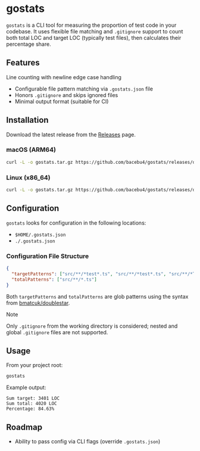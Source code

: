 # gostats

`gostats` is a CLI tool for measuring the proportion of test code in your codebase. It uses flexible file matching and `.gitignore` support to count both total LOC and target LOC (typically test files), then calculates their percentage share.

## Features

Line counting with newline edge case handling

- Configurable file pattern matching via `.gostats.json` file
- Honors `.gitignore` and skips ignored files
- Minimal output format (suitable for CI)

## Installation

Download the latest release from the [Releases](https://github.com/bacebu4/gostats/releases) page.

### macOS (ARM64)

```sh
curl -L -o gostats.tar.gz https://github.com/bacebu4/gostats/releases/download/v1.0.0/gostats-v1.0.0-darwin-arm64.tar.gz && tar -xzf gostats.tar.gz && mv gostats /usr/local/bin/
```

### Linux (x86_64)

```sh
curl -L -o gostats.tar.gz https://github.com/bacebu4/gostats/releases/download/v1.0.0/gostats-v1.0.0-linux-amd64.tar.gz && tar -xzf gostats.tar.gz && mv gostats /usr/local/bin/
```

## Configuration

`gostats` looks for configuration in the following locations:

- `$HOME/.gostats.json`
- `./.gostats.json`

### Configuration File Structure

```json
{
  "targetPatterns": ["src/**/*test*.ts", "src/**/*test*.ts", "src/**/*Test*.ts", "src/**/*e2e*.ts", "src/**/*generate*.ts"],
  "totalPatterns": ["src/**/*.ts"]
}
```

Both `targetPatterns` and `totalPatterns` are glob patterns using the syntax from [bmatcuk/doublestar](https://github.com/bmatcuk/doublestar).

> [!NOTE]
> Only `.gitignore` from the working directory is considered; nested and global `.gitignore` files are not supported.

## Usage

From your project root:

```bash
gostats
```

Example output:

```
Sum target: 3401 LOC
Sum total: 4020 LOC
Percentage: 84.63%
```

## Roadmap

- Ability to pass config via CLI flags (override `.gostats.json`)